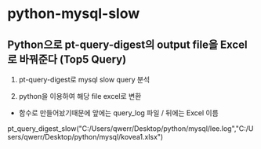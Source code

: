 # python-mysql-slow


## Python으로 pt-query-digest의 output file을 Excel로 바꿔준다 (Top5 Query)


1. pt-query-digest로 mysql slow query 분석


2. python을 이용하여 해당 file excel로 변환
- 함수로 만들어놨기때문에 앞에는 query_log 파일 / 뒤에는 Excel 이름


pt_query_digest_slow("C:/Users/qwerr/Desktop/python/mysql/lee.log","C:/Users/qwerr/Desktop/python/mysql/kovea1.xlsx") 

